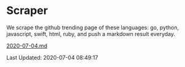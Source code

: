 # Scraper

We scrape the github trending page of these languages: go, python, javascript, swift, html, ruby, and push a markdown result everyday.

[2020-07-04.md](https://github.com/henson/Scraper/blob/master/2020-07-04.md)

Last Updated: 2020-07-04 08:49:17